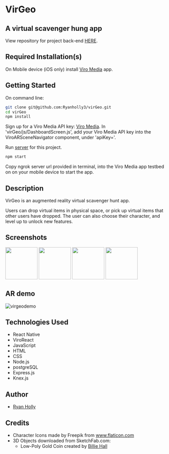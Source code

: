 # VirGeo
## A virtual scavenger hung app

View repository for project back-end [HERE](https://github.com/Ryanholly3/virGeo-server).

## Required Installation(s)

On Mobile device (iOS only) install [Viro Media](https://viromedia.com/) app.

## Getting Started

On command line:

```sh
git clone git@github.com:Ryanholly3/virGeo.git
cd virGeo
npm install
```

Sign up for a Viro Media API key: [Viro Media](https://viromedia.com/). In 'virGeo/js/DashboardScreen.js', add your Viro Media API key into the ViroARSceneNavigator component, under 'apiKey='.

Run [server](https://github.com/Ryanholly3/virGeo-server) for this project.

```sh
npm start
```

Copy ngrok server url provided in terminal, into the Viro Media app testbed on on your mobile device to start the app.


## Description

VirGeo is an augmented reality virtual scavenger hunt app.

Users can drop virtual items in physical space, or pick up virtual items that other users have dropped. The user can also choose their character, and level up to unlock new features.


## Screenshots

<img src="https://user-images.githubusercontent.com/28697083/51402485-dba29900-1b0a-11e9-899c-d40e49b9a1db.PNG" width="100">

<img src="https://user-images.githubusercontent.com/28697083/51402515-ec530f00-1b0a-11e9-8bd4-e4d100d7db1d.PNG" width="100">

<img src="https://user-images.githubusercontent.com/28697083/51402564-0db3fb00-1b0b-11e9-8d53-54c4e20f778a.PNG" width="100">

<img src="https://user-images.githubusercontent.com/28697083/51402540-fd038500-1b0a-11e9-9129-73de35b4b81b.PNG" width="100">


## AR demo
![virgeodemo](https://user-images.githubusercontent.com/28697083/51401162-5d90c300-1b07-11e9-95ee-989a7707bbab.gif)

## Technologies Used
* React Native
* ViroReact
* JavaScript
* HTML
* CSS
* Node.js
* postgreSQL
* Express.js
* Knex.js

## Author

* [Ryan Holly](https://github.com/Ryanholly3)

## Credits

* Character Icons made by Freepik from www.flaticon.com
* 3D Objects downloaded from SketchFab.com:
  * Low-Poly Gold Coin created by [Billie Hall](https://sketchfab.com/BillieBones)
